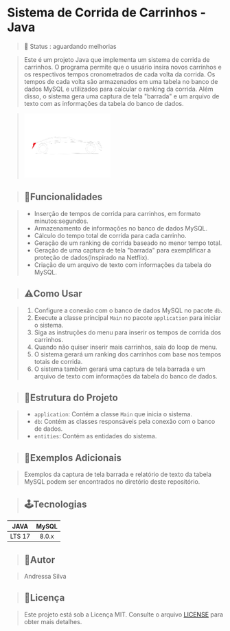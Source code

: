 
# Sistema de Corrida de Carrinhos - Java

>📌 Status :  aguardando melhorias 

>Este é um projeto Java que implementa um sistema de corrida de carrinhos. O programa permite que o usuário insira novos carrinhos e os respectivos tempos cronometrados de cada volta da corrida. Os tempos de cada volta são armazenados em uma tabela no banco de dados MySQL e utilizados para calcular o ranking da corrida. Além disso, o sistema gera uma captura de tela "barrada" e um arquivo de texto com as informações da tabela do banco de dados.

> <img src="./imagens/carrinho-removebg-preview.png" alt="Imagem ilustrativa" style="width:200px;height:150px;">

>## 📢Funcionalidades

>- Inserção de tempos de corrida para carrinhos, em formato minutos:segundos.
>- Armazenamento de informações no banco de dados MySQL.
>- Cálculo do tempo total de corrida para cada carrinho.
>- Geração de um ranking de corrida baseado no menor tempo total.
>- Geração de uma captura de tela "barrada" para exemplificar a proteção de dados(Inspirado na Netflix).
>- Criação de um arquivo de texto com informações da tabela do MySQL.

>## ⚠️Como Usar

>1. Configure a conexão com o banco de dados MySQL no pacote `db`.
>2. Execute a classe principal `Main` no pacote `application` para iniciar o sistema.
>3. Siga as instruções do menu para inserir os tempos de corrida dos carrinhos.
>4. Quando não quiser inserir mais carrinhos, saia do loop de menu.
>5. O sistema gerará um ranking dos carrinhos com base nos tempos totais de corrida.
>6. O sistema também gerará uma captura de tela barrada e um arquivo de texto com informações da tabela do banco de dados.

>## 💯Estrutura do Projeto

>- `application`: Contém a classe `Main` que inicia o sistema.
>- `db`: Contém as classes responsáveis pela conexão com o banco de dados.
>- `entities`: Contém as entidades do sistema.

>## 💌Exemplos Adicionais

>Exemplos da captura de tela barrada e relatório de texto da tabela MySQL podem ser encontrados no diretório deste repositório.

>## 🕹️Tecnologias

JAVA | MySQL 
:------:  | :------: 
LTS 17 | 8.0.x

>## 👩Autor

>Andressa Silva

>## 📃Licença

>Este projeto está sob a Licença MIT. Consulte o arquivo [LICENSE](LICENSE) para obter mais detalhes.





